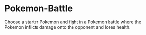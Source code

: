 # Pokemon-Battle
Choose a starter Pokemon and fight in a Pokemon battle where the Pokemon inflicts damage onto the opponent and loses health.

